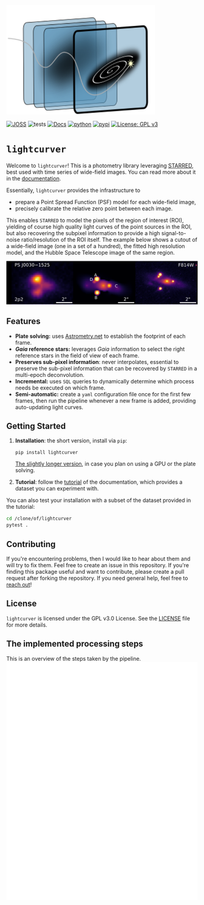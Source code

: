 <img src="docs/mkdocs/contents/lightcurver_logo.svg" alt="logo" style="width:28em;"/>

[![JOSS](https://joss.theoj.org/papers/4c19a3f804d62aafd0ca23f297fce6c9/status.svg)](https://joss.theoj.org/papers/4c19a3f804d62aafd0ca23f297fce6c9)
![tests](https://github.com/duxfrederic/lightcurver/actions/workflows/python-app.yml/badge.svg)
[![Docs](https://img.shields.io/badge/Docs-Available-green)](https://duxfrederic.github.io/lightcurver/)
[![python](https://img.shields.io/badge/Python-3.11-3776AB.svg?style=flat&logo=python&logoColor=white)](https://www.python.org)
[![pypi](https://img.shields.io/pypi/v/lightcurver)](https://pypi.org/project/lightcurver/)
[![License: GPL v3](https://img.shields.io/badge/License-GPLv3-blue.svg)](https://www.gnu.org/licenses/gpl-3.0)


# `lightcurver`
Welcome to `lightcurver`! 
This is a photometry library leveraging [STARRED](https://gitlab.com/cosmograil/starred), 
best used with time series of wide-field images. You can read more about it in the [documentation](https://duxfrederic.github.io/lightcurver/).

Essentially, `lightcurver` provides the infrastructure to 
- prepare a Point Spread Function (PSF) model for each wide-field image, 
- precisely calibrate the relative zero point between each image.

This enables `STARRED` to model the pixels of the region of interest (ROI), 
yielding of course high quality light curves of the point sources in the ROI, 
but also recovering the subpixel information to provide a high signal-to-noise ratio/resolution of the ROI itself.
The example below shows a cutout of a wide-field image (one in a set of a hundred), 
the fitted high resolution model, and the Hubble Space Telescope image of the same region.

![example_deconvolution](docs/mkdocs/contents/example_deconv.png)

## Features
* **Plate solving:** uses [Astrometry.net](https://astrometry.net/) to establish the footprint of each frame.
* **_Gaia_ reference stars:** leverages _Gaia_ information to select the right reference stars in the field of view of each frame.
* **Preserves sub-pixel information**: never interpolates, essential to preserve the sub-pixel information that can be recovered by `STARRED` in a multi-epoch deconvolution.
* **Incremental:** uses `SQL` queries to dynamically determine which process needs be executed on which frame. 
* **Semi-automatic:** create a `yaml` configuration file once for the first few frames, then run the 
pipeline whenever a new frame is added, providing auto-updating light curves.

## Getting Started
1. **Installation**: the short version, install via `pip`:

    ```
    pip install lightcurver
    ```
   [The slightly longer version](https://duxfrederic.github.io/lightcurver/installation/), in case you plan on using a GPU or the plate solving.
2. **Tutorial**: follow the [tutorial](https://duxfrederic.github.io/lightcurver/tutorial/) of the documentation, which provides a dataset you can experiment with.

You can also test your installation with a subset of the dataset provided in the tutorial:
```bash
cd /clone/of/lightcurver
pytest .
```

## Contributing
If you're encountering problems, then I would like to hear about them and will try to fix them. Feel free to create an issue
in this repository.
If you're finding this package useful and want to contribute, please create a pull request after forking the repository.
If you need general help, feel free to [reach out](mailto:frederic.dux@epfl.ch)!

## License
`lightcurver` is licensed under the GPL v3.0 License. See the [LICENSE](LICENSE) file for more details.

## The implemented processing steps
This is an overview of the steps taken by the pipeline.
![flowdiagram](docs/flow_diagram/workflow_diagram.svg)
